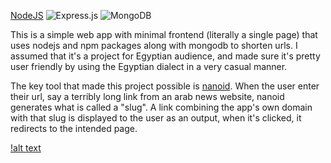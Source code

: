 [NodeJS](https://img.shields.io/badge/node.js-6DA55F?style=for-the-badge&logo=node.js&logoColor=white) 
![Express.js](https://img.shields.io/badge/express.js-%23404d59.svg?style=for-the-badge&logo=express&logoColor=%2361DAFB) ![MongoDB](https://img.shields.io/badge/MongoDB-%234ea94b.svg?style=for-the-badge&logo=mongodb&logoColor=white)

This is a simple web app with minimal frontend (literally a single page) that uses nodejs and npm packages along with mongodb to shorten urls. I assumed that it's a project for Egyptian audience, and made sure it's pretty user friendly by using the Egyptian dialect in a very casual manner. 

The key tool that made this project possible is [nanoid](https://www.npmjs.com/package/nanoid). When the user enter their url, say a terribly long link from an arab news website, nanoid generates what is called a "slug". A link combining the app's own domain with that slug is displayed to the user as an output, when it's clicked, it redirects to the intended page. 

[!alt text](https://i.ibb.co/cLShh9m/yo.png)
